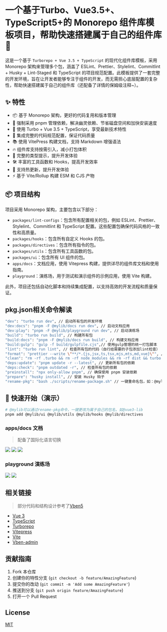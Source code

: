 # 一个基于Turbo、Vue3.5+、TypeScript5+的 Monorepo 组件库模板项目，帮助快速搭建属于自己的组件库🚀

这是一个基于 `Turborepo + Vue 3.5 + TypeScript` 的现代化组件库模板，采用 Monorepo 架构来管理多个包，涵盖了 ESLint、Prettier、Stylelint、Commitlint + Husky + Lint-Staged 和 TypeScript 的项目规范配置。此模板提供了一套完整的开发环境，旨在让开发者能够专注于组件的开发，而无需担心底层配置的复杂性，帮助快速搭建属于自己的组件库（还配备了详情的保姆级注释~）。

## ✨ 特性

- 📦 基于 Monorepo 架构，更好的代码复用和版本管理
- 🚫 强制采用 pnpm 管理依赖，解决幽灵依赖、节省磁盘空间和加快安装速度
- 🚀 使用 Turbo + Vue 3.5 + TypeScript，享受最新技术特性
- 🎨 集成完整的代码规范配置，保证代码质量
- 📚 使用 VitePress 构建文档，支持 Markdown 增强语法
- 🔥 组件库支持按需引入，减小打包体积
- 🎯 完整的类型提示，提升开发体验
- 🛠️ 丰富的工具函数和 Hooks，提高开发效率
- 🔄 支持热更新，提升开发体验
- ⚡️ 基于 Vite/Rollup 构建 ESM 和 CJS 产物

## 📦 项目结构

项目采用 Monorepo 架构，主要包含以下部分：

- `packages/lint-configs`：包含所有配置相关的包，例如 ESLint、Prettier、Stylelint、Commitlint 和 TypeScript 配置。这些配置包确保代码风格的一致性和高质量。
- `packages/hooks`：包含所有自定义 Hooks 的包。
- `packages/directives`：包含所有指令的包。
- `packages/utils`：包含所有工具函数的包。
- `packages/ui`：包含所有 UI 组件的包。
- `apps/docs`：文档应用，使用 Vitepress 构建，提供详尽的组件库文档和使用指南。
- `playground`：演练场，用于测试和演示组件的示例应用，使用 Vite 构建。

此外，项目还包括自动化脚本和持续集成配置，以支持高效的开发流程和质量保证。

## pkg.json相关命令解读

```bash
"dev": "turbo run dev", // 启动所有包的开发环境
"dev:docs": "pnpm -F @mylib/docs run dev", // 启动文档应用
"dev:play": "pnpm -F @mylib/playground run dev", // 启动演练场
"build": "turbo run build", // 构建所有包
"build:docs": "pnpm -F @mylib/docs run build", // 构建文档应用
"build:gulp": "gulp -f build/gulpfile.cjs",// 使用gulp管理的统一打包脚本
"lint": "turbo run lint", // 检查所有包的代码（自行给需要的子包添加lint检查）
"format": "prettier --write \"**/*.{js,jsx,ts,tsx,mjs,mts,md,vue}\"", // 格式化所有包的代码
"clean": "rm -rf .turbo && rm -rf node_modules && rm -rf dist && turbo run clean", // 清理所有包
"deps:update": "pnpm update -r --latest", // 更新所有包的依赖
"deps:check": "pnpm outdated -r", // 检查所有包的依赖
"preinstall": "npx only-allow pnpm", // 确保使用 pnpm 安装依赖
"prepare": "husky install", // 安装 Husky 钩子
"rename-pkg": "bash ./scripts/rename-package.sh" // 一键重命名包，如：@mylib -> @vue3-lib
```

## 🚀 快速开始（演示）

```bash
# @mylib可以通过rename-pkg命令，一键更改为属于自己的包名，如@vue3-lib
pnpm add @mylib/ui @mylib/utils @mylib/hooks @mylib/directives
```

### apps/docs 文档

> 配备了国际化语言切换

![](https://huangmingfu.github.io/drawing-bed/images/pic-go/202411271628842.png)
![](https://huangmingfu.github.io/drawing-bed/images/pic-go/202411271629728.png)
![](https://huangmingfu.github.io/drawing-bed/images/pic-go/202411271629672.png)

### playground 演练场

![](https://huangmingfu.github.io/drawing-bed/images/pic-go/202411271630381.png)
![](https://huangmingfu.github.io/drawing-bed/images/pic-go/202411271631563.png)

## 相关链接

> 部分代码和结构设计参考了[Vben5](https://github.com/vbenjs/vue-vben-admin)

- [Vue 3](https://vuejs.org/)
- [TypeScript](https://www.typescriptlang.org/)
- [Turborepo](https://turbo.build/repo)
- [Vitepress](https://vitepress.dev/)
- [Vite](https://vitejs.dev/)
- [Vben-admin](https://github.com/vbenjs/vue-vben-admin)

## 贡献指南

1. Fork 本仓库
2. 创建你的特性分支 (`git checkout -b feature/AmazingFeature`)
3. 提交你的改动 (`git commit -m 'Add some AmazingFeature'`)
4. 推送到分支 (`git push origin feature/AmazingFeature`)
5. 打开一个 Pull Request

## License

[MIT](LICENSE)

